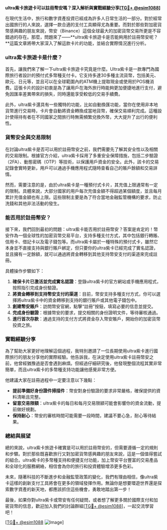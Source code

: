 **ultra紫卡旅遊卡可以註冊幣安嗎？深入解析與實戰經驗分享[[TG💪+ @esim1088](https://t.me/s/esim1088)]**

在現代生活中，旅行和數字資產投資已經成為許多人日常生活的一部分。對於經常出國旅行的人來說，選擇一款合適的支付工具顯得尤為重要。而對於那些對加密貨幣感興趣的朋友來說，幣安（Binance）這個全球最大的加密貨幣交易所更是不容錯過的存在。那麼，問題來了——**ultra紫卡旅遊卡是否能夠用於註冊幣安呢？**這篇文章將帶大家深入了解這款卡片的功能，並結合實際情況進行分析。

### ultra紫卡旅遊卡是什麼？

首先，讓我們來了解一下ultra紫卡旅遊卡究竟是什麼。Ultra紫卡是一款專門為國際旅行者設計的預付式多幣種支付卡。它支持多達30多種主流貨幣，包括美元、歐元、日元等，並且可以在全球範圍內的ATM機上提取現金或使用於POS機消費。這張卡片的設計初衷是為了讓用戶在海外旅行時能夠更加便捷地進行支付，避免因匯率差異帶來的損失，同時還能享受較低的交易手續費。

此外，ultra紫卡還具有一些獨特的功能，比如自動換匯功能，當你在使用非本地貨幣進行交易時，卡片會自動將資金轉換成當地貨幣，確保交易順利完成。這種設計使得持有者在不同國家之間旅行時無需頻繁兌換外幣，大大提升了出行的便利性。

### 貨幣安全與交易限制

在討論ultra紫卡是否可以用於註冊幣安之前，我們需要先了解其安全性以及相關的交易限制。根據官方介紹，ultra紫卡採用了多重安全保障措施，包括二步驗證（2FA）、動態密碼（OTP）等技術，以保護用戶資金的安全。此外，該卡的交易記錄會實時更新，用戶可以通過手機應用程式隨時查看自己的賬戶餘額和交易詳情。

然而，需要注意的是，由於ultra紫卡是一種預付式卡片，其充值上限通常有一定的限制。具體來說，大部分國家的用戶每次充值金額不得超過某個額度，並且每月累計充值金額也有上限。這些限制主要是為了符合當地金融監管機構的要求，防止洗錢和其他非法活動的發生。

### 能否用於註冊幣安？

接下來，我們回到最初的問題：ultra紫卡能否用於註冊幣安？答案是肯定的！幣安作為一個全球性的加密貨幣交易平台，支持多種支付方式，其中包括銀行轉賬、信用卡、借記卡以及電子錢包等。而ultra紫卡屬於一種特殊的預付式卡，雖然它本身並不直接支持與銀行賬戶綁定，但只要你的ultra紫卡已經完成了實名認證，並且擁有一定餘額，就可以通過將資金轉移到其他支持幣安支付的渠道來完成註冊。

具體操作步驟如下：
1. **確保卡片已激活並完成實名認證**：登錄ultra紫卡的官方網站或手機應用程式，按照指引完成身份驗證。
2. **將資金轉移到支持幣安支付的渠道**：目前，幣安支持多種支付方式，你可以選擇將ultra紫卡中的資金轉移到支持的銀行賬戶或其他電子錢包中。
3. **創建幣安賬戶**：訪問幣安官網，點擊“註冊”按鈕，填寫必要的信息並提交。
4. **完成身份驗證**：根據幣安的要求，提交相關的身份證明文件，等待審核通過。
5. **進行首次存款**：通過支持的支付方式將資金存入幣安賬戶，開始你的加密貨幣投資之旅。

### 實戰經驗分享

為了幫助大家更好地理解這個過程，我特別邀請了一位長期使用ultra紫卡進行國際旅行的朋友分享他的實際經驗。他告訴我，在決定使用ultra紫卡註冊幣安之前，他曾經猶豫過是否會遇到麻煩。但經過仔細研究後，他發現整個流程其實非常簡單，而且ultra紫卡的多幣種支持功能讓他感覺非常方便。

他建議大家在註冊過程中一定要注意以下幾點：
- **提前準備好身份證件掃描件**：幣安對身份驗證的要求非常嚴格，確保提供的資料清晰且完整。
- **留意交易限額**：ultra紫卡的每日和每月交易限額可能會影響你的資金流動，提前做好規劃。
- **保持耐心**：幣安的審核時間可能需要一段時間，建議不要心急，耐心等待結果。

### 總結與展望

總的來說，ultra紫卡旅遊卡確實是可以用於註冊幣安的，但需要遵循一定的規則和步驟。對於那些既喜歡旅行又對加密貨幣感興趣的朋友來說，這是一個值得嘗試的組合。ultra紫卡的多幣種支持和便捷支付功能，加上幣安平台豐富的交易產品和全球化的服務網絡，相信會為你的旅行和投資體驗增添更多色彩。

未來，隨著科技的不斷進步和金融監管政策的變化，我們有理由相信，像ultra紫卡這樣的創新支付工具將會在更多的領域發揮作用。無論你是想要環遊世界還是探索數字資產的新天地，都應該抓住這些機會，勇敢地踏出第一步！

最後，如果你對ultra紫卡或幣安有任何疑問，或者想了解更多關於國際支付和加密貨幣的信息，歡迎加入我們的討論群組[[TG💪+ @esim1088](https://t.me/s/esim1088)]，一起交流學習吧！

[[TG💪+ @esim1088](https://t.me/s/esim1088) ![Image](https://i.postimg.cc/4NQfJmqS/Snipaste-2025-05-13-00-14-12.png)]